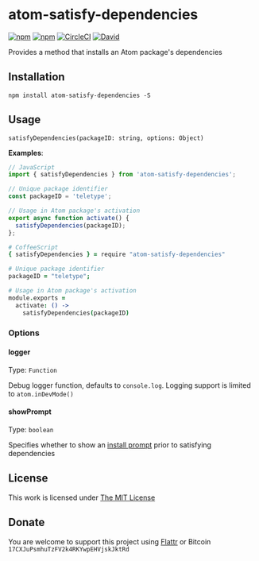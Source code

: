 # atom-satisfy-dependencies

[![npm](https://flat.badgen.net/npm/license/atom-satisfy-dependencies)](https://www.npmjs.org/package/atom-satisfy-dependencies)
[![npm](https://flat.badgen.net/npm/v/atom-satisfy-dependencies)](https://www.npmjs.org/package/atom-satisfy-dependencies)
[![CircleCI](https://flat.badgen.net/circleci/github/idleberg/node-atom-satisfy-dependencies)](https://circleci.com/gh/idleberg/node-atom-satisfy-dependencies)
[![David](https://flat.badgen.net/david/dep/idleberg/node-atom-satisfy-dependencies)](https://david-dm.org/idleberg/node-atom-satisfy-dependencies)

Provides a method that installs an Atom package's dependencies

## Installation

`npm install atom-satisfy-dependencies -S`

## Usage

`satisfyDependencies(packageID: string, options: Object)`

**Examples**:

```js
// JavaScript
import { satisfyDependencies } from 'atom-satisfy-dependencies';

// Unique package identifier
const packageID = 'teletype';

// Usage in Atom package's activation
export async function activate() {
  satisfyDependencies(packageID);
};
```

```coffeescript
# CoffeeScript
{ satisfyDependencies } = require "atom-satisfy-dependencies"

# Unique package identifier
packageID = "teletype";

# Usage in Atom package's activation
module.exports =
  activate: () ->
    satisfyDependencies(packageID)
```

### Options

#### logger

Type: `Function`

Debug logger function, defaults to `console.log`. Logging support is limited to `atom.inDevMode()`

#### showPrompt

Type: `boolean`

Specifies whether to show an [install prompt](https://www.npmjs.com/package/atom-package-deps#api) prior to satisfying dependencies

## License

This work is licensed under [The MIT License](https://opensource.org/licenses/MIT)

## Donate

You are welcome to support this project using [Flattr](https://flattr.com/submit/auto?user_id=idleberg&url=https://github.com/idleberg/node-atom-satisfy-dependencies) or Bitcoin `17CXJuPsmhuTzFV2k4RKYwpEHVjskJktRd`
